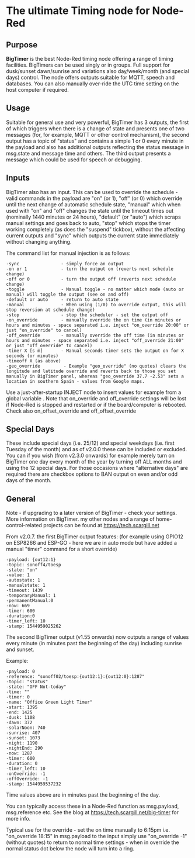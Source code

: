 # The ultimate Timing node for Node-Red

## Purpose
**BigTimer** is the best Node-Red timing node offering a range of timing facilities. BigTimers can be used singly or in groups. Full support for dusk/sunset dawn/sunrise and variations also day/week/month (and special days) control. The node offers outputs suitable for MQTT, speech and databases. You can also manually over-ride the UTC time setting on the host computer if required.

## Usage
Suitable for general use and very powerful, BigTimer has 3 outputs, the first of which triggers when there is a change of state and presents one of two messages (for, for example, MQTT or other control mechanism), the second output has a topic of "status" and contains a simple 1 or 0 every minute in the payload and also has additional outputs reflecting the status message in msg.state and message time and others. The third output presents a message which could be used for speech or debugging. 

## Inputs
BigTimer also has an input. This can be used to override the schedule - valid commands in the payload are "on" (or 1), "off" (or 0) which override until the next change of automatic schedule state, "manual" which when used with "on" and "off" changes the state until the timeout times out (nominally 1440 minutes or 24 hours), "default" (or "auto") which scraps manual settings and goes back to auto, "stop" which stops the timer working completely (as does the "suspend" tickbox), without the affecting current outputs and "sync" which outputs the current state immediately without changing anything.

The command list for manual injection is as follows:

	-sync                - simply force an output
	-on or 1             - turn the output on (reverts next schedule change)
	-off or 0            - turn the output off (reverts next schedule change)
	-toggle              - Manual toggle - no matter which mode (auto or manual) will toggle the output (see on and off)
	-default or auto     - return to auto state
	-manual              - When using (1/0) to override output, this will stop reversion at schedule change)
	-stop                - stop the scheduler - set the output off
	-on_override         - manually override the on time (in minutes or hours and minutes - space separated i.e. inject "on_override 20:00" or just "on_override" to cancel)
	-off_override        - manually override the off time (in minutes or hours and minutes - space separated i.e. inject "off_override 21:00" or just "off_override" to cancel)
	-timer X [s m]       - Manual seconds timer sets the output on for X seconds (or minutes)
	-timeoff X (as above)
	-geo_override         - Example "geo_override" (no quotes) clears the longitude and latitude override and reverts back to those you set manually in BigTimer panel, whereas "geo_override 37.7 -2.53" sets a location in southern Spain - values from Google maps. 
 
Use a just-after-startup INJECT node to insert values for example from a global variable
.
Note that on_override and off_override settings will be lost if Node-Red is stopped and restarted or if the board/computer is rebooted.
Check also on_offset_override and off_offset_override

## Special Days
These include special days (i.e. 25/12) and special weekdays (i.e. first Tuesday of the month) and as of v2.0.0 these can be included or excluded.
You can if you wish (from v2.3.0 onwards) for example merely turn on BigTimer one day every month of the year by turning off ALL months and using the 12 special days.
For those occasions where "alternative days" are required there are checkbox options to BAN output on even and/or odd days of the month.

## General
Note - if upgrading to a later version of BigTimer - check your settings. More information on BigTimer. my other nodes and a range of home-control-related projects can be found at https://tech.scargill.net

From v2.0.7. the first BigTimer output features: (for example using GPIO12 on ESP8266 and ESP-GO - here we are in auto mode but have added a manual "timer" command for a short override)

	-payload: {out12:1}
	-topic: sonoff4/toesp
	-state: "on"
	-value: 1
	-autostate: 1
	-manualstate: 1
	-timeout: 1439
	-temporaryManual: 1
	-permanentManual:0
	-now: 669
	-timer: 600
	-duration:0
	-timer_left: 10
	-stamp: 1544959025262

The second BigTimer output (v1.55 onwards) now outputs a range of values every minute (in minutes past the beginning of the day) including sunrise and sunset. 

Example:

	-payload: 0
	-reference: "sonoff02/toesp:{out12:1}:{out12:0}:1287"
	-topic: "status"
	-state: "OFF Not-today"
	-time: ""
	-timer: 0
	-name: "Office Green Light Timer"
	-start: 1395
	-end: 1425
	-dusk: 1108
	-dawn: 372
	-solarNoon: 740
	-sunrise: 407
	-sunset: 1073
	-night: 1190
	-nightEnd: 290
	-now: 1287
	-timer: 600
	-duration: 0
	-timer_left: 10
	-onOverride: -1
	-offOverride: -1
	-stamp: 1544959537232

Time values above are in minutes past the beginning of the day.

You can typically access these in a Node-Red function as msg.payload, msg.reference etc. See the blog at https://tech.scargill.net/big-timer for more info.

Typical use for the override - set the on time manually to 6:15pm i.e. "on_override 18:15" in msg.payload to the input simply use "on_override -1" (without quotes) to return to normal time settings - when in override the normal status dot below the node will turn into a ring.
